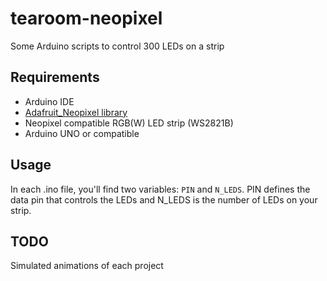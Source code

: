 # tearoom-neopixel
Some Arduino scripts to control 300 LEDs on a strip

## Requirements

* Arduino IDE
* [Adafruit_Neopixel library](https://github.com/adafruit/Adafruit_NeoPixel)
* Neopixel compatible RGB(W) LED strip (WS2821B)
* Arduino UNO or compatible

## Usage

In each .ino file, you'll find two variables: `PIN` and `N_LEDS`. PIN defines the data pin that controls the LEDs and N_LEDS is the number of LEDs on your strip.

## TODO

Simulated animations of each project